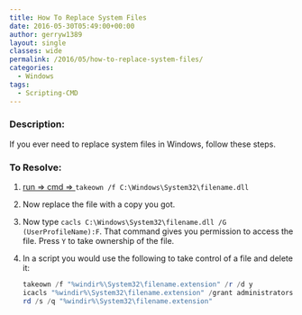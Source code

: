 ```yaml
---
title: How To Replace System Files
date: 2016-05-30T05:49:00+00:00
author: gerryw1389
layout: single
classes: wide
permalink: /2016/05/how-to-replace-system-files/
categories:
  - Windows
tags:
  - Scripting-CMD
---
```

<!--more-->

### Description:

If you ever need to replace system files in Windows, follow these steps.

### To Resolve:

1. [run => cmd => ](https://automationadmin.com/2016/05/command-prompt-overview/) `takeown /f C:\Windows\System32\filename.dll`

2. Now replace the file with a copy you got.

3. Now type `cacls C:\Windows\System32\filename.dll /G (UserProfileName):F`. That command gives you permission to access the file. Press `Y` to take ownership of the file.

4. In a script you would use the following to take control of a file and delete it:

   ```powershell
   takeown /f "%windir%\System32\filename.extension" /r /d y
   icacls "%windir%\System32\filename.extension" /grant administrators:F /t
   rd /s /q "%windir%\System32\filename.extension"
   ```